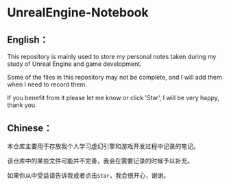 # UnrealEngine-Notebook

## English：

This repository is mainly used to store my personal notes taken during my study of Unreal Engine and game development.

Some of the files in this repository may not be complete, and I will add them when I need to record them.

If you benefit from it please let me know or click 'Star', I will be very happy, thank you.

## Chinese：

本仓库主要用于存放我个人学习虚幻引擎和游戏开发过程中记录的笔记。

该仓库中的某些文件可能并不完善，我会在需要记录的时候予以补充。

如果你从中受益请告诉我或者点击`Star`，我会很开心，谢谢。